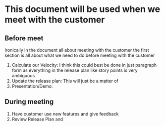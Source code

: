 # This document will be used when we meet with the customer

## Before meet

Ironically in the document all about meeting with the customer the first section is all about what we need to do before meeting with the customer

1. Calculate our Velocity: I think this could best be done in just paragraph form as everything in the release plan like story points is very ambiguous
2. Update the release plan: This will just be a matter of 
3. Presentation/Demo: 

## During meeting

1. Have customer use new features and give feedback
2. Review Release Plan and 